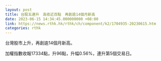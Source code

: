 ```yaml
---
layout: post
title: 台股五連升　高收近百點　再創逾14個月新高
date: 2023-06-15 14:34:45.000000000 +08:00
link: https://news.rthk.hk/rthk/ch/component/k2/1704935-20230615.htm
categories: rthk
---
```


台灣股市上升，再創逾14個月新高。

加權指數收報17334點，升96點，升幅0.56%，連升第5個交易日。
